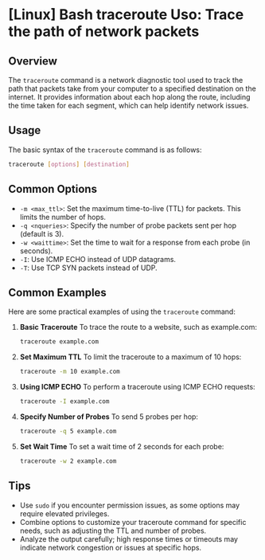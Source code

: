# [Linux] Bash traceroute Uso: Trace the path of network packets

## Overview
The `traceroute` command is a network diagnostic tool used to track the path that packets take from your computer to a specified destination on the internet. It provides information about each hop along the route, including the time taken for each segment, which can help identify network issues.

## Usage
The basic syntax of the `traceroute` command is as follows:

```bash
traceroute [options] [destination]
```

## Common Options
- `-m <max_ttl>`: Set the maximum time-to-live (TTL) for packets. This limits the number of hops.
- `-q <nqueries>`: Specify the number of probe packets sent per hop (default is 3).
- `-w <waittime>`: Set the time to wait for a response from each probe (in seconds).
- `-I`: Use ICMP ECHO instead of UDP datagrams.
- `-T`: Use TCP SYN packets instead of UDP.

## Common Examples
Here are some practical examples of using the `traceroute` command:

1. **Basic Traceroute**
   To trace the route to a website, such as example.com:
   ```bash
   traceroute example.com
   ```

2. **Set Maximum TTL**
   To limit the traceroute to a maximum of 10 hops:
   ```bash
   traceroute -m 10 example.com
   ```

3. **Using ICMP ECHO**
   To perform a traceroute using ICMP ECHO requests:
   ```bash
   traceroute -I example.com
   ```

4. **Specify Number of Probes**
   To send 5 probes per hop:
   ```bash
   traceroute -q 5 example.com
   ```

5. **Set Wait Time**
   To set a wait time of 2 seconds for each probe:
   ```bash
   traceroute -w 2 example.com
   ```

## Tips
- Use `sudo` if you encounter permission issues, as some options may require elevated privileges.
- Combine options to customize your traceroute command for specific needs, such as adjusting the TTL and number of probes.
- Analyze the output carefully; high response times or timeouts may indicate network congestion or issues at specific hops.